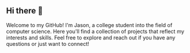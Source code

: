 ## Hi there 👋
Welcome to my GitHub! I'm Jason, a college student into the field of computer science. Here you'll find a collection of projects that reflect my interests and skills. Feel free to explore and reach out if you have any questions or just want to connect!


<!--
**jasonlinacct/jasonlinacct** is a ✨ _special_ ✨ repository because its `README.md` (this file) appears on your GitHub profile.

Here are some ideas to get you started:

- 🔭 I’m currently working on ...
- 🌱 I’m currently learning ...
- 👯 I’m looking to collaborate on ...
- 🤔 I’m looking for help with ...
- 💬 Ask me about ...
- 📫 How to reach me: ...
- 😄 Pronouns: ...
- ⚡ Fun fact: ...
-->
